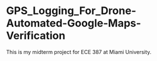 # GPS_Logging_For_Drone-Automated-Google-Maps-Verification
This is my midterm project for ECE 387 at Miami University. 
